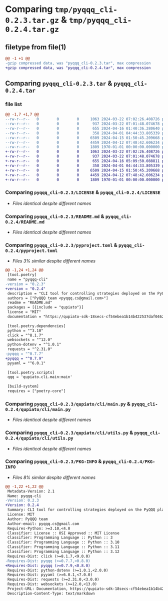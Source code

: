 # Comparing `tmp/pyqqq_cli-0.2.3.tar.gz` & `tmp/pyqqq_cli-0.2.4.tar.gz`

## filetype from file(1)

```diff
@@ -1 +1 @@
-gzip compressed data, was "pyqqq_cli-0.2.3.tar", max compression
+gzip compressed data, was "pyqqq_cli-0.2.4.tar", max compression
```

## Comparing `pyqqq_cli-0.2.3.tar` & `pyqqq_cli-0.2.4.tar`

### file list

```diff
@@ -1,7 +1,7 @@
--rw-r--r--   0        0        0     1063 2024-03-22 07:02:26.408726 pyqqq_cli-0.2.3/LICENSE
--rw-r--r--   0        0        0      937 2024-03-22 07:01:48.074678 pyqqq_cli-0.2.3/README.md
--rw-r--r--   0        0        0      655 2024-04-16 01:40:36.280640 pyqqq_cli-0.2.3/pyproject.toml
--rw-r--r--   0        0        0      358 2024-04-01 04:44:33.805339 pyqqq_cli-0.2.3/qupiato/cli/config.py
--rw-r--r--   0        0        0     6509 2024-04-15 01:50:45.209668 pyqqq_cli-0.2.3/qupiato/cli/main.py
--rw-r--r--   0        0        0     4459 2024-04-12 07:48:42.606234 pyqqq_cli-0.2.3/qupiato/cli/utils.py
--rw-r--r--   0        0        0     1809 1970-01-01 00:00:00.000000 pyqqq_cli-0.2.3/PKG-INFO
+-rw-r--r--   0        0        0     1063 2024-03-22 07:02:26.408726 pyqqq_cli-0.2.4/LICENSE
+-rw-r--r--   0        0        0      937 2024-03-22 07:01:48.074678 pyqqq_cli-0.2.4/README.md
+-rw-r--r--   0        0        0      655 2024-04-16 05:09:50.088811 pyqqq_cli-0.2.4/pyproject.toml
+-rw-r--r--   0        0        0      358 2024-04-01 04:44:33.805339 pyqqq_cli-0.2.4/qupiato/cli/config.py
+-rw-r--r--   0        0        0     6509 2024-04-15 01:50:45.209668 pyqqq_cli-0.2.4/qupiato/cli/main.py
+-rw-r--r--   0        0        0     4459 2024-04-12 07:48:42.606234 pyqqq_cli-0.2.4/qupiato/cli/utils.py
+-rw-r--r--   0        0        0     1809 1970-01-01 00:00:00.000000 pyqqq_cli-0.2.4/PKG-INFO
```

### Comparing `pyqqq_cli-0.2.3/LICENSE` & `pyqqq_cli-0.2.4/LICENSE`

 * *Files identical despite different names*

### Comparing `pyqqq_cli-0.2.3/README.md` & `pyqqq_cli-0.2.4/README.md`

 * *Files identical despite different names*

### Comparing `pyqqq_cli-0.2.3/pyproject.toml` & `pyqqq_cli-0.2.4/pyproject.toml`

 * *Files 3% similar despite different names*

```diff
@@ -1,24 +1,24 @@
 [tool.poetry]
 name = "pyqqq-cli"
-version = "0.2.3"
+version = "0.2.4"
 description = "CLI tool for controlling strategies deployed on the PyQQQ platform."
 authors = ["PyQQQ team <pyqqq.cs@gmail.com>"]
 readme = "README.md"
 packages = [{include = "qupiato"}]
 license = "MIT"
 documentation = "https://qupiato-sdk-18secs-cf54ebea1b14b422537daf0462fb86d68f4582d064a4.gitlab.io"
 
 [tool.poetry.dependencies]
 python = "^3.10"
 click = "^8.1.7"
 websockets = "^12.0"
 python-dotenv = "^1.0.1"
 requests = "^2.31.0"
-pyqqq = "^0.7.7"
+pyqqq = "^0.7.9"
 pyyaml = "^6.0.1"
 
 [tool.poetry.scripts]
 qqq = 'qupiato.cli.main:main'
 
 [build-system]
 requires = ["poetry-core"]
```

### Comparing `pyqqq_cli-0.2.3/qupiato/cli/main.py` & `pyqqq_cli-0.2.4/qupiato/cli/main.py`

 * *Files identical despite different names*

### Comparing `pyqqq_cli-0.2.3/qupiato/cli/utils.py` & `pyqqq_cli-0.2.4/qupiato/cli/utils.py`

 * *Files identical despite different names*

### Comparing `pyqqq_cli-0.2.3/PKG-INFO` & `pyqqq_cli-0.2.4/PKG-INFO`

 * *Files 8% similar despite different names*

```diff
@@ -1,22 +1,22 @@
 Metadata-Version: 2.1
 Name: pyqqq-cli
-Version: 0.2.3
+Version: 0.2.4
 Summary: CLI tool for controlling strategies deployed on the PyQQQ platform.
 License: MIT
 Author: PyQQQ team
 Author-email: pyqqq.cs@gmail.com
 Requires-Python: >=3.10,<4.0
 Classifier: License :: OSI Approved :: MIT License
 Classifier: Programming Language :: Python :: 3
 Classifier: Programming Language :: Python :: 3.10
 Classifier: Programming Language :: Python :: 3.11
 Classifier: Programming Language :: Python :: 3.12
 Requires-Dist: click (>=8.1.7,<9.0.0)
-Requires-Dist: pyqqq (>=0.7.7,<0.8.0)
+Requires-Dist: pyqqq (>=0.7.9,<0.8.0)
 Requires-Dist: python-dotenv (>=1.0.1,<2.0.0)
 Requires-Dist: pyyaml (>=6.0.1,<7.0.0)
 Requires-Dist: requests (>=2.31.0,<3.0.0)
 Requires-Dist: websockets (>=12.0,<13.0)
 Project-URL: Documentation, https://qupiato-sdk-18secs-cf54ebea1b14b422537daf0462fb86d68f4582d064a4.gitlab.io
 Description-Content-Type: text/markdown
```

